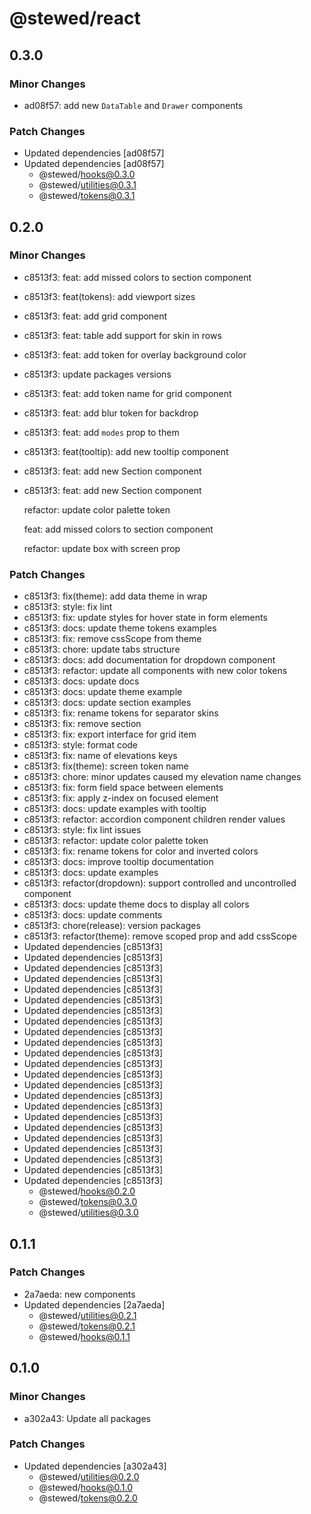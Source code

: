 # @stewed/react

## 0.3.0

### Minor Changes

- ad08f57: add new `DataTable` and `Drawer` components

### Patch Changes

- Updated dependencies [ad08f57]
- Updated dependencies [ad08f57]
  - @stewed/hooks@0.3.0
  - @stewed/utilities@0.3.1
  - @stewed/tokens@0.3.1

## 0.2.0

### Minor Changes

- c8513f3: feat: add missed colors to section component
- c8513f3: feat(tokens): add viewport sizes
- c8513f3: feat: add grid component
- c8513f3: feat: table add support for skin in rows
- c8513f3: feat: add token for overlay background color
- c8513f3: update packages versions
- c8513f3: feat: add token name for grid component
- c8513f3: feat: add blur token for backdrop
- c8513f3: feat: add `modes` prop to them
- c8513f3: feat(tooltip): add new tooltip component
- c8513f3: feat: add new Section component
- c8513f3: feat: add new Section component

  refactor: update color palette token

  feat: add missed colors to section component

  refactor: update box with screen prop

### Patch Changes

- c8513f3: fix(theme): add data theme in wrap
- c8513f3: style: fix lint
- c8513f3: fix: update styles for hover state in form elements
- c8513f3: docs: update theme tokens examples
- c8513f3: fix: remove cssScope from theme
- c8513f3: chore: update tabs structure
- c8513f3: docs: add documentation for dropdown component
- c8513f3: refactor: update all components with new color tokens
- c8513f3: docs: update docs
- c8513f3: docs: update theme example
- c8513f3: docs: update section examples
- c8513f3: fix: rename tokens for separator skins
- c8513f3: fix: remove section
- c8513f3: fix: export interface for grid item
- c8513f3: style: format code
- c8513f3: fix: name of elevations keys
- c8513f3: fix(theme): screen token name
- c8513f3: chore: minor updates caused my elevation name changes
- c8513f3: fix: form field space between elements
- c8513f3: fix: apply z-index on focused element
- c8513f3: docs: update examples with tooltip
- c8513f3: refactor: accordion component children render values
- c8513f3: style: fix lint issues
- c8513f3: refactor: update color palette token
- c8513f3: fix: rename tokens for color and inverted colors
- c8513f3: docs: improve tooltip documentation
- c8513f3: docs: update examples
- c8513f3: refactor(dropdown): support controlled and uncontrolled component
- c8513f3: docs: update theme docs to display all colors
- c8513f3: docs: update comments
- c8513f3: chore(release): version packages
- c8513f3: refactor(theme): remove scoped prop and add cssScope
- Updated dependencies [c8513f3]
- Updated dependencies [c8513f3]
- Updated dependencies [c8513f3]
- Updated dependencies [c8513f3]
- Updated dependencies [c8513f3]
- Updated dependencies [c8513f3]
- Updated dependencies [c8513f3]
- Updated dependencies [c8513f3]
- Updated dependencies [c8513f3]
- Updated dependencies [c8513f3]
- Updated dependencies [c8513f3]
- Updated dependencies [c8513f3]
- Updated dependencies [c8513f3]
- Updated dependencies [c8513f3]
- Updated dependencies [c8513f3]
- Updated dependencies [c8513f3]
- Updated dependencies [c8513f3]
- Updated dependencies [c8513f3]
- Updated dependencies [c8513f3]
- Updated dependencies [c8513f3]
- Updated dependencies [c8513f3]
- Updated dependencies [c8513f3]
- Updated dependencies [c8513f3]
  - @stewed/hooks@0.2.0
  - @stewed/tokens@0.3.0
  - @stewed/utilities@0.3.0

## 0.1.1

### Patch Changes

- 2a7aeda: new components
- Updated dependencies [2a7aeda]
  - @stewed/utilities@0.2.1
  - @stewed/tokens@0.2.1
  - @stewed/hooks@0.1.1

## 0.1.0

### Minor Changes

- a302a43: Update all packages

### Patch Changes

- Updated dependencies [a302a43]
  - @stewed/utilities@0.2.0
  - @stewed/hooks@0.1.0
  - @stewed/tokens@0.2.0
